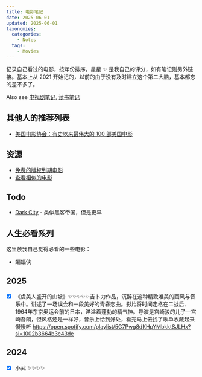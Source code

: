```yaml
---
title: 电影笔记
date: 2025-06-01
updated: 2025-06-01
taxonomies:
  categories:
    - Notes
  tags:
    - Movies
---
```


记录自己看过的电影，按年份排序，星星 ✨ 是我自己的评分，如有笔记则另外链接。基本上从 2021 开始记的，以前的由于没有及时建立这个第二大脑，基本都忘的差不多了。

<!-- more -->

Also see [电视剧笔记](@/tv-shows/index.md), [读书笔记](@/blog/books/_index.md)

## 其他人的推荐列表

- [美国电影协会：有史以来最伟大的 100 部美国电影](https://www.afi.com/afis-100-years-100-movies/)

## 资源

- [免费的版权到期电影](https://cinetimes.org/)
- [查看相似的电影](https://proximovie.com/)

## Todo

- [Dark City](https://www.imdb.com/title/tt0118929/) - 类似黑客帝国，但是更早

## 人生必看系列

这里放我自己觉得必看的一些电影：

<!-- - 黑客帝国
- 智利说不
- 谋杀绿脚指
- 人猿星球
- 地下 -->
- 蝙蝠侠

## 2025
- [x] 《虞美人盛开的山坡》✨✨✨✨✨吉卜力作品，沉醉在这种精致唯美的画风与音乐中。讲述了一场误会和一段美好的青春恋曲。影片将时间定格在二战后、1964年东京奥运会前的日本，洋溢着蓬勃的精气神。导演是宫崎骏的儿子—宫崎吾朗，但风格还是一样好，音乐上恰到好处，看完马上去找了歌单收藏起来慢慢听
https://open.spotify.com/playlist/5G7Pwg8dKHpYMbkktSJLHx?si=1002b3664b3c43de


## 2024

- [x] 小武 ✨✨✨✨
<!-- - [x] 三峡好人 ✨✨✨✨
- [x] 帝国的毁灭 ✨✨✨
- [x] 芝加哥 ✨✨✨✨
- [x] 坠楼死亡的剖析 ✨✨✨✨
- [x] 卡比利亚之夜 ✨✨✨✨
- [x] 周处除三害 ✨✨✨

## 2022

- [ ] 《玛丽与马克思》，✨✨✨，木偶动画片，全剧以一种娓娓道来的故事在讲述一位来自澳大利亚的女孩与远在美国纽约的社会边缘人的通信往来。适合性格比较感性的同学观看（我没有看完，因为是分为两次看的，第二次 partner 自行观看，然后我自己好像又没动力继续一个人看完）
- [x] 《死亡诗社》，✨✨✨✨，讲述了美国一家精英贵族学校里新来的一位男老师为受到教育体制，父母的强烈影响下的学生们播下了独立思考的种子。如果再年轻的时候看这部片子的话，我会很受用，但是现在的年纪好像看了，也就是看了，没有想象中的那种精神震动了。
- [x] 《不可饶恕》，✨✨✨，美国西部片，讲述了 1880 年左右的一位退休赏金猎人的再次出山。不过现在的我不是很能共情这样的“英雄”了。
- [x] 《卡萨布莱卡>,✨✨✨✨, 1942 年的片子，当年德国已经入侵了法国，卡萨布莱卡当时是法属摩洛哥的首都，很多欧洲人会选择这里作为逃亡美国的中转站，影片讲述了开在这里的一间酒吧发生的战争期间的爱情故事。虽然有一点逻辑在现在看来有点过于戏剧化，但是作为 1942 年的片子，各方面来说都是顶级作品。推荐。
- [x] 《穿靴子的猫 2》，✨✨✨✨✨，很不错哎，超出预期，相对于 1，讲了了一个不一样的故事。最近疫情高峰，影院人很少，几乎相当于包场，很爽的一次体验，对于动画片，没有小孩的干扰！
- [x] 《阿凡达 2》，✨✨✨，好吧，我承认我对特效并不感兴趣，我更喜欢故事。
- [x] [地下](https://movie.douban.com/subject/1292206/) , ✨✨✨✨✨，后现代荒诞喜剧，讲述了南斯拉夫的历史。开头很惊艳，随后有点无聊，但是 1 小时后，每一分钟都很精彩，强烈推荐！
- [x] 谋杀绿脚趾，✨✨✨✨✨，喜剧，太好看了，以前看过，昨天翻硬盘的时候看到又看了一遍。最后一幕太经典了。推荐所有人看。
- [x] 华氏 451 度，2018，✨✨✨✨，豆瓣 5.5 分，但是对于看过原著的人来说，电影是一个非常好的补充，电影在影视方面拍的很不错，情节方面其实老实说，我觉得比原著要好，改编了很多，增加了很多情节和细节。
- [x] 悲惨世界，✨✨✨✨，音乐剧，很享受剧本，但是情节就是有点太刻意。
- [x] 小妇人，✨✨✨✨，之前看过一点小说。“我爱你，但是我觉得除了爱之外我还有更重要的事”。女性力量。

## 2021

- [x] 梦幻骑士, 1972,✨✨✨✨， 戏剧+电影结合的非常好的一部剧，仅节选了原著中的第一个故事，但是结局改的非常感人，唐吉可德救赎了自己的女神。
- [x] 沙丘，2021，✨✨✨✨，看的 imax，不得不说，视觉体验真的贼好，但是由于没看书就看电影，一开始有点懵，后面回去补了书，发现拍的其实很好。
- [x] 芬奇，2021，✨✨✨，有点简单温馨，不太是我的菜。但是也不算浪费时间。 -->
